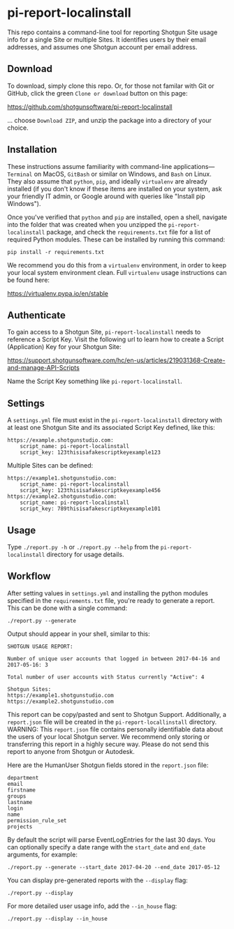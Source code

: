 # pi-report-localinstall

This repo contains a command-line tool for reporting Shotgun Site usage info for
a single Site or multiple Sites. It identifies users by their email addresses,
and assumes one Shotgun account per email address.

## Download

To download, simply clone this repo. Or, for those not familar with Git or
GitHub, click the green `Clone or download` button on this page:

https://github.com/shotgunsoftware/pi-report-localinstall

... choose `Download ZIP`, and unzip the package into a directory of your
choice.

## Installation

These instructions assume familiarity with command-line applications—`Terminal`
on MacOS, `GitBash` or similar on Windows, and `Bash` on Linux. They also
assume that `python`, `pip`, and ideally `virtualenv` are already installed (if
you don't know if these items are installed on your system, ask your friendly
IT admin, or Google around with queries like "Install pip Windows").

Once you've verified that `python` and `pip` are installed, open a shell,
navigate into the folder that was created when you unzipped the
`pi-report-localinstall` package, and check the `requirements.txt` file for a
list of required Python modules. These can be installed by running this command:

`pip install -r requirements.txt`

We recommend you do this from a `virtualenv` environment, in order to keep your
local system environment clean. Full `virtualenv` usage instructions can be
found here:

https://virtualenv.pypa.io/en/stable

## Authenticate

To gain access to a Shotgun Site, `pi-report-localinstall` needs to reference a
Script Key. Visit the following url to learn how to create a Script
(Application) Key for your Shotgun Site:

https://support.shotgunsoftware.com/hc/en-us/articles/219031368-Create-and-manage-API-Scripts

Name the Script Key something like `pi-report-localinstall`.

## Settings

A `settings.yml` file must exist in the `pi-report-localinstall` directory with
at least one Shotgun Site and its associated Script Key defined, like this:

```
https://example.shotgunstudio.com:
    script_name: pi-report-localinstall
    script_key: 123thisisafakescriptkeyexample123
```

Multiple Sites can be defined:

```
https://example1.shotgunstudio.com:
    script_name: pi-report-localinstall
    script_key: 123thisisafakescriptkeyexample456
https://example2.shotgunstudio.com:
    script_name: pi-report-localinstall
    script_key: 789thisisafakescriptkeyexample101
```

## Usage

Type `./report.py -h` or `./report.py --help` from the `pi-report-localinstall`
directory for usage details.

## Workflow

After setting values in `settings.yml` and installing the python modules
specified in the `requirements.txt` file, you're ready to generate a report.
This can be done with a single command:

`./report.py --generate`

Output should appear in your shell, similar to this:

```
SHOTGUN USAGE REPORT:

Number of unique user accounts that logged in between 2017-04-16 and 2017-05-16: 3

Total number of user accounts with Status currently "Active": 4

Shotgun Sites:
https://example1.shotgunstudio.com
https://example2.shotgunstudio.com
```

This report can be copy/pasted and sent to Shotgun Support. Additionally, a
`report.json` file will be created in the `pi-report-locallinstall` directory.
WARNING: This `report.json` file contains personally identifiable data about the
users of your local Shotgun server. We recommend only storing or transferring
this report in a highly secure way. Please do not send this report to anyone
from Shotgun or Autodesk.

Here are the HumanUser Shotgun fields stored in the
`report.json` file:

```
department
email
firstname
groups
lastname
login
name
permission_rule_set
projects
```

By default the script will parse EventLogEntries for the last 30 days. You can
optionally specify a date range with the `start_date` and `end_date` arguments,
for example:

`./report.py --generate --start_date 2017-04-20 --end_date 2017-05-12`

You can display pre-generated reports with the `--display` flag:

`./report.py --display`

For more detailed user usage info, add the `--in_house` flag:

`./report.py --display --in_house`
